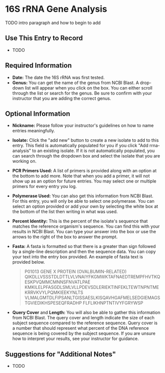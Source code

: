 # 16S rRNA Gene Analysis

TODO intro paragraph and how to begin to add

## Use This Entry to Record

- TODO

## Required Information

- **Date:** The date the 16S rRNA was first tested. 
- **Genus:** You can get the name of the genus from NCBI Blast. A drop-down list will appear when you click on the box. You can either scroll through the list or search for the genus. Be sure to confirm with your instructor that you are adding the correct genus. 

## Optional Information

- **Nickname:** Please follow your instructor's guidelines on how to name entries meaningfully.
- **Isolate:** Click the "add new" button to create a new isolate to add to this entry. This field is automatically populated for you if you click "Add rrna-analysis" to an existing isolate. If it is not automatically populated, you can search through the dropdown box and select the isolate that you are working on.
- **PCR Primers Used:** A list of primers is provided along with an option at the bottom to add more. Note that when you add a primer, it will not show up as an option for future entries. You may select one or multiple primers for every entry you log.
- **Polymerase Used:** You can also get this information from NCBI Blast. For this entry, you will only be able to select one polymerase. You can select an option provided or add your own by selecting the white box at the bottom of the list then writing in what was used.
- **Percent Identity:** This is the percent of the isolate's sequence that matches the reference organism's sequence. You can find this with your results in NCBI Blast. You can type your answer into the box or use the arrows to the right of the box to answer the prompt. 

- **Fasta:** A fasta is formatted so that there is a greater than sign followed by a single-line description and then the sequence data. You can copy your text into the entry box provided. An example of fasta text is provided below.

  >P01013 GENE X PROTEIN (OVALBUMIN-RELATED)
QIKDLLVSSSTDLDTTLVLVNAIYFKGMWKTAFNAEDTREMPFHVTKQESKPVQMMCMNNSFNVATLPAE
KMKILELPFASGDLSMLVLLPDEVSDLERIEKTINFEKLTEWTNPNTMEKRRVKVYLPQMKIEEKYNLTS
VLMALGMTDLFIPSANLTGISSAESLKISQAVHGAFMELSEDGIEMAGSTGVIEDIKHSPESEQFRADHP
FLFLIKHNPTNTIVYFGRYWSP

- **Query Cover** and **Length:** You will also be able to gather this information from NCBI Blast. The query cover and length indicate the size of each subject sequence compared to the reference sequence. Query cover is a number that should represent what percent of the DNA reference sequence is being covered by the subject sequence. If you are unsure how to interpret your results, see your instructor for guidance. 



## Suggestions for "Additional Notes"

- TODO
